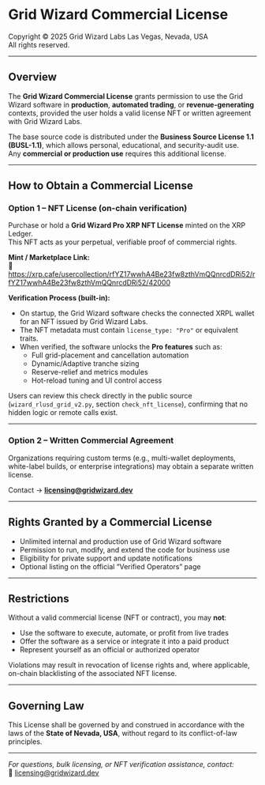 # Grid Wizard Commercial License

Copyright © 2025 Grid Wizard Labs
Las Vegas, Nevada, USA  
All rights reserved.

---

## Overview

The **Grid Wizard Commercial License** grants permission to use the Grid Wizard
software in **production**, **automated trading**, or **revenue-generating**
contexts, provided the user holds a valid license NFT or written agreement
with Grid Wizard Labs.

The base source code is distributed under the **Business Source License 1.1 (BUSL-1.1)**,
which allows personal, educational, and security-audit use.  
Any **commercial or production use** requires this additional license.

---

## How to Obtain a Commercial License

### Option 1 – NFT License (on-chain verification)
Purchase or hold a **Grid Wizard Pro XRP NFT License** minted on the XRP Ledger.  
This NFT acts as your perpetual, verifiable proof of commercial rights.

**Mint / Marketplace Link:**  
🔗 <https://xrp.cafe/usercollection/rfYZ17wwhA4Be23fw8zthVmQQnrcdDRi52/rfYZ17wwhA4Be23fw8zthVmQQnrcdDRi52/42000>

**Verification Process (built-in):**
- On startup, the Grid Wizard software checks the connected XRPL wallet
  for an NFT issued by Grid Wizard Labs.  
- The NFT metadata must contain `license_type: "Pro"` or equivalent traits.  
- When verified, the software unlocks the **Pro features** such as:
  - Full grid-placement and cancellation automation  
  - Dynamic/Adaptive tranche sizing  
  - Reserve-relief and metrics modules  
  - Hot-reload tuning and UI control access  

Users can review this check directly in the public source
(`wizard_rlusd_grid_v2.py`, section `check_nft_license`), confirming that
no hidden logic or remote calls exist.

---

### Option 2 – Written Commercial Agreement
Organizations requiring custom terms (e.g., multi-wallet deployments,
white-label builds, or enterprise integrations) may obtain a separate
written license.

Contact → **licensing@gridwizard.dev**

---

## Rights Granted by a Commercial License

- Unlimited internal and production use of Grid Wizard software  
- Permission to run, modify, and extend the code for business use  
- Eligibility for private support and update notifications  
- Optional listing on the official “Verified Operators” page  

---

## Restrictions

Without a valid commercial license (NFT or contract), you may **not**:

- Use the software to execute, automate, or profit from live trades  
- Offer the software as a service or integrate it into a paid product  
- Represent yourself as an official or authorized operator  

Violations may result in revocation of license rights and, where applicable,
on-chain blacklisting of the associated NFT license.

---

## Governing Law

This License shall be governed by and construed in accordance with the
laws of the **State of Nevada, USA**, without regard to its conflict-of-law principles.

---

*For questions, bulk licensing, or NFT verification assistance, contact:*  
📧 licensing@gridwizard.dev
